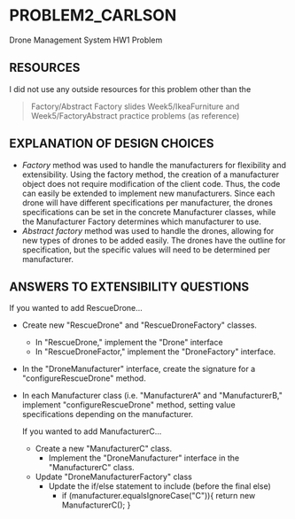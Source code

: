 # PROBLEM2_CARLSON
Drone Management System HW1 Problem

## RESOURCES
I did not use any outside resources for this problem other than the 
> Factory/Abstract Factory slides
> Week5/IkeaFurniture and Week5/FactoryAbstract practice problems (as reference)

## EXPLANATION OF DESIGN CHOICES
- *Factory* method was used to handle the manufacturers for flexibility and extensibility. Using the factory method, the creation of a manufacturer object does not require modification of the client code. Thus, the code can easily be extended to implement new manufacturers. Since each drone will have different specifications per manufacturer, the drones specifications can be set in the concrete Manufacturer classes, while the Manufacturer Factory determines which manufacturer to use. 
- *Abstract factory* method was used to handle the drones, allowing for new types of drones to be added easily. The drones have the outline for specification, but the specific values will need to be determined per manufacturer.

## ANSWERS TO EXTENSIBILITY QUESTIONS
If you wanted to add RescueDrone...
- Create new "RescueDrone" and "RescueDroneFactory" classes.
  - In "RescueDrone," implement the "Drone" interface
  - In "RescueDroneFactor," implement the "DroneFactory" interface.
- In the "DroneManufacturer" interface, create the signature for a "configureRescueDrone" method.
- In each Manufacturer class (i.e. "ManufacturerA" and "ManufacturerB," implement "configureRescueDrone" method, setting value specifications depending on the manufacturer.

  If you wanted to add ManufacturerC...
  - Create a new "ManufacturerC" class.
    - Implement the "DroneManufacturer" interface in the "ManufacturerC" class.
  - Update "DroneManufacturerFactory" class
    - Update the if/else statement to include (before the final else)
      - if (manufacturer.equalsIgnoreCase("C")){ return new ManufacturerC(); } 
